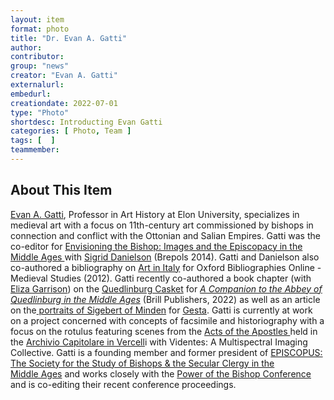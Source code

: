 ```yaml
---
layout: item
format: photo
title: "Dr. Evan A. Gatti"
author: 
contributor: 
group: "news"
creator: "Evan A. Gatti"
externalurl: 
embedurl: 
creationdate: 2022-07-01
type: "Photo"
shortdesc: Introducting Evan Gatti
categories: [ Photo, Team ]
tags: [  ]
teammember: 
---
```

## About This Item
<a href="http://www.elon.edu/directories/profile/?user=egatti">Evan A. Gatti</a>, Professor in Art History at Elon University, specializes in medieval art with a focus on 11th-century art commissioned by bishops in connection&nbsp;and&nbsp;conflict with the Ottonian and Salian Empires.&nbsp;Gatti was the co-editor for <a href="http://www.brepols.net/Pages/ShowProduct.aspx?prod_id=IS-9782503547992-1">Envisioning&nbsp;the Bishop:&nbsp;Images and the Episcopacy in the Middle Ages </a>with&nbsp;<a href="http://www.brepols.net/Pages/ShowAuthor.aspx?lid=152644" id="ProductDisplay1_crhsBehindTitleEDVZ_rptCRH_ctl01_hplCRH">Sigrid Danielson</a>&nbsp;(Brepols 2014). Gatti and Danielson also co-authored a bibliography on <a href="https://www.oxfordbibliographies.com/view/document/obo-9780195396584/obo-9780195396584-0120.xml?rskey=pqyH4Q&amp;result=2&amp;q=medieval italy #firstMatch">Art in Italy</a> for&nbsp;Oxford Bibliographies Online - Medieval Studies&nbsp;(2012). Gatti&nbsp;recently co-authored a book chapter (with <a href="https://www.middlebury.edu/academics/harc/faculty/node/235031">Eliza Garrison</a>) on the <a href="https://brill.com/display/book/9789004527492/BP000020.xml">Quedlinburg Casket</a>&nbsp;for <em><a href="https://brill.com/display/title/32442?rskey=RdRbs2&amp;result=1">A Companion to the Abbey of Quedlinburg in the Middle Ages</a></em> (Brill Publishers, 2022) as well as&nbsp;an article on the<a href="https://www.journals.uchicago.edu/doi/10.1086/720747"> portraits of Sigebert of Minden</a> for&nbsp;<a href="https://www.medievalart.org/gesta">Gesta</a>. Gatti&nbsp;is currently at work on a project concerned with concepts of facsimile and&nbsp;historiography with a focus on the&nbsp;rotulus featuring scenes from the <a href="https://artsandculture.google.com/asset/scroll-with-acts-of-apostles-local-scriptorium/hQFDHOjLkYNUZg">Acts of the Apostles </a>held in the <a href="http://tesorodelduomovc.it/biblioteca-archivio-capitolare/">Archivio Capitolare in Vercell</a>i with Videntes:&nbsp;A Multispectral Imaging Collective. Gatti is a founding member and former&nbsp;president of <a href="http://episcopus.org/">EPISCOPUS: The Society for the Study of Bishops &amp; the Secular Clergy in the Middle&nbsp;Ages</a> and&nbsp;works closely with the <a href="http://powerofthebishop.blogspot.com/">Power of the Bishop&nbsp;Conference </a>and is co-editing their recent conference&nbsp;proceedings.
